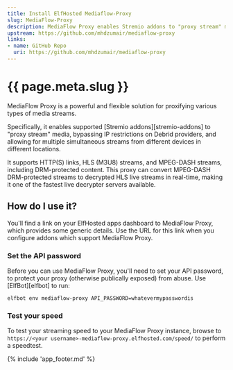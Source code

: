 ```yaml
---
title: Install ElfHosted Mediaflow-Proxy
slug: MediaFlow-Proxy
description: MediaFlow Proxy enables Stremio addons to "proxy stream" media, bypassing IP restrictions on Debrid providers, and allowing for multiple simultaneous streams from different devices in different locations.
upstream: https://github.com/mhdzumair/mediaflow-proxy
links:
- name: GitHub Repo
  uri: https://github.com/mhdzumair/mediaflow-proxy
---
```


# {{ page.meta.slug }}

MediaFlow Proxy is a powerful and flexible solution for proxifying various types of media streams.

Specifically, it enables supported [Stremio addons][stremio-addons] to "proxy stream" media, bypassing IP restrictions on Debrid providers, and allowing for multiple simultaneous streams from different devices in different locations.

It supports HTTP(S) links, HLS (M3U8) streams, and MPEG-DASH streams, including DRM-protected content. This proxy can convert MPEG-DASH DRM-protected streams to decrypted HLS live streams in real-time, making it one of the fastest live decrypter servers available.

## How do I use it?

You'll find a link on your ElfHosted apps dashboard to MediaFlow Proxy, which provides some generic details. Use the URL for this link when you configure addons which support MediaFlow Proxy.

### Set the API password

Before you can use MediaFlow Proxy, you'll need to set your API password, to protect your proxy (otherwise publically exposed) from abuse. Use [ElfBot][elfbot] to run:

```
elfbot env mediaflow-proxy API_PASSWORD=whatevermypasswordis
```

### Test your speed

To test your streaming speed to your MediaFlow Proxy instance, browse to `https://<your username>-mediaflow-proxy.elfhosted.com/speed/` to perform a speedtest.

{% include 'app_footer.md' %}
